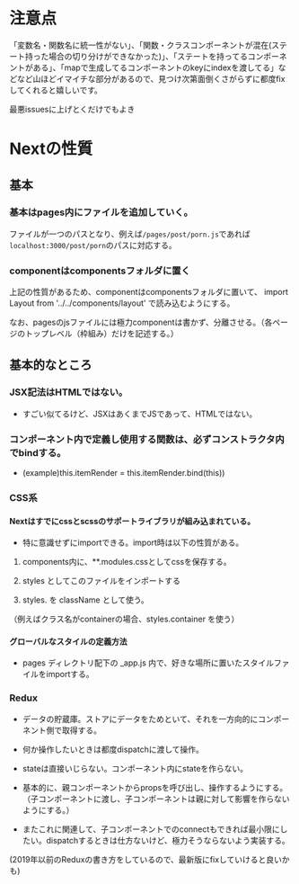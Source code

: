 # 注意点
「変数名・関数名に統一性がない」、「関数・クラスコンポーネントが混在(ステート持った場合の切り分けができなかった)」、「ステートを持ってるコンポーネントがある」、「mapで生成してるコンポーネントのkeyにindexを渡してる」などなど山ほどイマイチな部分があるので、見つけ次第面倒くさがらずに都度fixしてくれると嬉しいです。

最悪issuesに上げとくだけでもよき

# Nextの性質
## 基本
### 基本はpages内にファイルを追加していく。

ファイルが一つのパスとなり、例えば`/pages/post/porn.js`であれば`localhost:3000/post/porn`のパスに対応する。

### componentはcomponentsフォルダに置く

上記の性質があるため、componentはcomponentsフォルダに置いて、
  import Layout from '../../components/layout'
で読み込むようにする。

なお、pagesのjsファイルには極力componentは書かず、分離させる。（各ページのトップレベル（枠組み）だけを記述する。）

## 基本的なところ

### JSX記法はHTMLではない。

* すごい似てるけど、JSXはあくまでJSであって、HTMLではない。

### コンポーネント内で定義し使用する関数は、必ずコンストラクタ内でbindする。
* (example)this.itemRender = this.itemRender.bind(this))

### CSS系

#### Nextはすでにcssとscssのサポートライブラリが組み込まれている。

* 特に意識せずにimportできる。import時は以下の性質がある。

1. components内に、**.modules.cssとしてcssを保存する。

1. styles としてこのファイルをインポートする

1. styles.<class-name> を className として使う。
  
  （例えばクラス名がcontainerの場合、styles.container を使う）

#### グローバルなスタイルの定義方法

* pages ディレクトリ配下の _app.js 内で、好きな場所に置いたスタイルファイルをimportする。

### Redux
* データの貯蔵庫。ストアにデータをためといて、それを一方向的にコンポーネント側で取得する。

* 何か操作したいときは都度dispatchに渡して操作。

* stateは直接いじらない。コンポーネント内にstateを作らない。

* 基本的に、親コンポーネントからpropsを呼び出し、操作するようにする。（子コンポーネントに渡し、子コンポーネントは親に対して影響を作らないようにする。）

* またこれに関連して、子コンポーネントでのconnectもできれば最小限にしたい。dispatchするときは仕方ないけど、極力そうならないよう実装する。

(2019年以前のReduxの書き方をしているので、最新版にfixしていけると良いかも)

